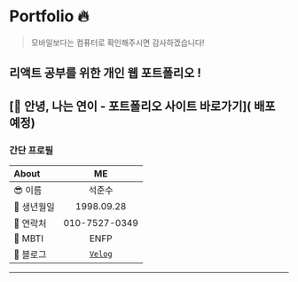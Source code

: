# Portfolio :fire:

> 모바일보다는 컴퓨터로 확인해주시면 감사하겠습니다! 
> 
## 리액트 공부를 위한 개인 웹 포트폴리오 ! 
## [🌈 안녕, 나는 연이 - 포트폴리오 사이트 바로가기]( 배포 예정)


### 간단 프로필
|About|ME|
|:---|:---:|
|😎 이름|석준수|
|📅 생년월일|1998.09.28|
|📱 연락처|010-7527-0349|
|🎰 MBTI|ENFP|
|📝 블로그|[`Velog`](https://velog.io/@seok28)

<hr />


